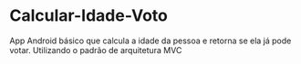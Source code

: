 # Calcular-Idade-Voto

App Android básico que calcula a idade da pessoa e retorna se ela já pode votar. Utilizando o padrão de arquitetura MVC
